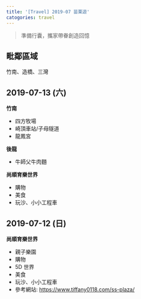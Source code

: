 ```yaml
---
title: '[Travel] 2019-07 苗栗遊'
catogories: travel
---
```


>準備行囊，攜家帶眷創造回憶


## 毗鄰區域
竹南、造橋、三灣

## 2019-07-13 (六)
**竹南**
* 四方牧場
* 崎頂車站/子母隧道
* 龍鳳宮

**後龍**
* 牛師父牛肉麵


**尚順育樂世界**
* 購物
* 美食
* 玩沙、小小工程車

## 2019-07-12 (日)

**尚順育樂世界**
* 親子樂園
* 購物
* 5D 世界
* 美食
* 玩沙、小小工程車
* 參考網站: <https://www.tiffany0118.com/ss-plaza/>